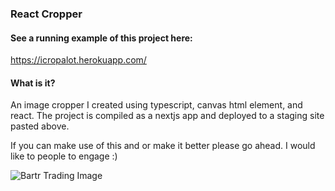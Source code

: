### React Cropper

#### See a running example of this project here:
https://icropalot.herokuapp.com/

#### What is it?
An image cropper I created using typescript, canvas html element, and react. The project is compiled as a nextjs app and deployed to a staging site pasted above.

If you can make use of this and or make it better please go ahead. I would like to people to engage :)

<img src="https://user-images.githubusercontent.com/37227196/223230634-5b807890-4c21-452d-aa6b-03fd98d4d197.png" alt="Bartr Trading Image" />
